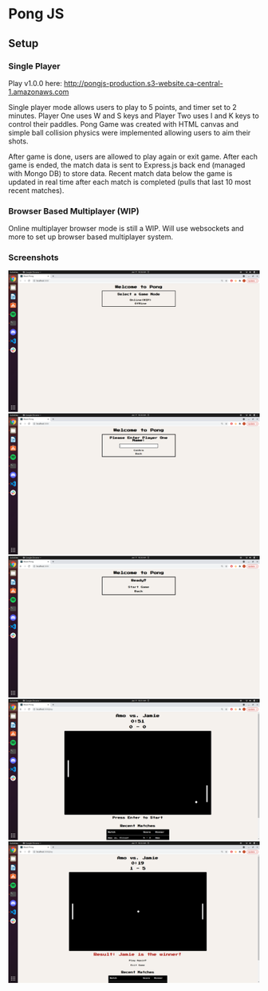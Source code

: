 # Pong JS

## Setup

### Single Player
Play v1.0.0 here: http://pongjs-production.s3-website.ca-central-1.amazonaws.com

Single player mode allows users to play to 5 points, and timer set to 2 minutes. Player One uses W and S keys and Player Two uses I and K keys to control their paddles. Pong Game was created with HTML canvas and simple ball collision physics were implemented allowing users to aim their shots.

After game is done, users are allowed to play again or exit game. After each game is ended, the match data is sent to Express.js back end (managed with Mongo DB) to store data. Recent match data below the game is updated in real time after each match is completed (pulls that last 10 most recent matches). 

### Browser Based Multiplayer (WIP)
Online multiplayer browser mode is still a WIP. Will use websockets and more to set up browser based multiplayer system. 


### Screenshots
!["GameMode"](https://github.com/Aman-Hundal/PongJS/blob/main/docs/gameMode.png?raw=true)
!["PlayEntry"](https://github.com/Aman-Hundal/PongJS/blob/main/docs/PlayerName.png?raw=true)
!["Start"](https://github.com/Aman-Hundal/PongJS/blob/main/docs/Start.png?raw=true)
!["Play"](https://github.com/Aman-Hundal/PongJS/blob/main/docs/Play.png?raw=true)
!["Winner"](https://github.com/Aman-Hundal/PongJS/blob/main/docs/gameOver.png?raw=true)

